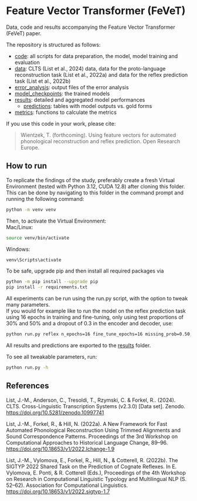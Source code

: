 # Feature Vector Transformer (FeVeT)
Data, code and results accompanying the Feature Vector Transformer (FeVeT) paper.

The repository is structured as follows:
- [code](/code/): all scripts for data preparation, the model, model training and evaluation
- [data](/data/): CLTS (List et al., 2024) data, data for the proto-language reconstruction task (List et al., 2022a) and data for the reflex prediction task (List et al., 2022b)
- [error_analysis](/error_analysis/): output files of the error analysis
- [model_checkpoints](/model_checkpoints/): the trained models
- [results](/results/): detailed and aggregated model performances
  - [predictions](/results/predictions/): tables with model outputs vs. gold forms
- [metrics](/metrics/): functions to calculate the metrics

If you use this code in your work, please cite:
> Wientzek, T. (forthcoming). Using feature vectors for automated phonological reconstruction and reflex prediction. Open Research Europe.

## How to run
To replicate the findings of the study, preferably create a fresh Virtual Environment (tested with Python 3.12, CUDA 12.8) after cloning this folder.  
This can be done by navigating to this folder in the command prompt and running the following command:  
```bash
python -m venv venv
```  

Then, to activate the Virtual Environment:  
Mac/Linux:  
```bash
source venv/bin/activate
```
Windows:  
```bash
venv\Scripts\activate  
```
To be safe, upgrade pip and then install all required packages via  
```bash
python -m pip install --upgrade pip
pip install -r requirements.txt
```


All experiments can be run using the run.py script, with the option to tweak many parameters.  
If you would for example like to run the model on the reflex prediction task using 16 epochs in training and fine-tuning, only using test proportions of 30% and 50% and a dropout of 0.3 in the encoder and decoder, use:  
```bash
python run.py reflex n_epochs=16 fine_tune_epochs=16 missing_prob=0.50,0.30 dropout=0.3
```
All results and predictions are exported to the [results](/results/) folder.  


To see all tweakable parameters, run:  
```bash
python run.py -h
``` 


## References
List, J.-M., Anderson, C., Tresoldi, T., Rzymski, C. & Forkel, R.. (2024). CLTS. Cross-Linguistic Transcription Systems (v2.3.0) [Data set]. Zenodo. https://doi.org/10.5281/zenodo.10997741

List, J.-M., Forkel, R., & Hill, N. (2022a). A New Framework for Fast Automated Phonological Reconstruction Using Trimmed Alignments and Sound Correspondence Patterns. Proceedings of the 3rd Workshop on Computational Approaches to Historical Language Change, 89–96. https://doi.org/10.18653/v1/2022.lchange-1.9

List, J.-M., Vylomova, E., Forkel, R., Hill, N., & Cotterell, R. (2022b). The SIGTYP 2022 Shared Task on the Prediction of Cognate Reflexes. In E. Vylomova, E. Ponti, & R. Cotterell (Eds.), Proceedings of the 4th Workshop on Research in Computational Linguistic Typology and Multilingual NLP (S. 52–62). Association for Computational Linguistics. https://doi.org/10.18653/v1/2022.sigtyp-1.7

